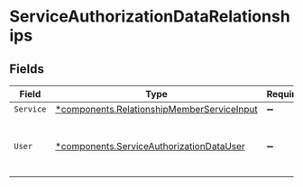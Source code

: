 # ServiceAuthorizationDataRelationships


## Fields

| Field                                                                                               | Type                                                                                                | Required                                                                                            | Description                                                                                         |
| --------------------------------------------------------------------------------------------------- | --------------------------------------------------------------------------------------------------- | --------------------------------------------------------------------------------------------------- | --------------------------------------------------------------------------------------------------- |
| `Service`                                                                                           | [*components.RelationshipMemberServiceInput](../../models/shared/relationshipmemberserviceinput.md) | :heavy_minus_sign:                                                                                  | N/A                                                                                                 |
| `User`                                                                                              | [*components.ServiceAuthorizationDataUser](../../models/shared/serviceauthorizationdatauser.md)     | :heavy_minus_sign:                                                                                  | The ID of the user being given access to the service.                                               |